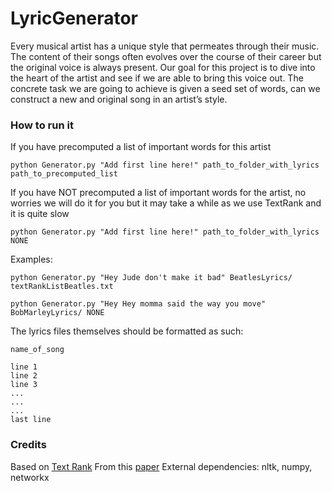 # LyricGenerator

Every musical artist has a unique style that permeates through their music. The content of their songs often evolves over the course of their career but the original voice is always present. Our goal for this project is to dive into the heart of the artist and see if we are able to bring this voice out. The concrete task we are going to achieve is given a seed set of words, can we construct a new and original song in an artist’s style.

### How to run it

If you have precomputed a list of important words for this artist 
```
python Generator.py "Add first line here!" path_to_folder_with_lyrics path_to_precomputed_list
```

If you have NOT precomputed a list of important words for the artist, no worries we will do it for you but it may take a while as we use TextRank and it is quite slow
```
python Generator.py "Add first line here!" path_to_folder_with_lyrics NONE
```

Examples:
```
python Generator.py "Hey Jude don't make it bad" BeatlesLyrics/ textRankListBeatles.txt

python Generator.py "Hey Hey momma said the way you move" BobMarleyLyrics/ NONE
```

The lyrics files themselves should be formatted as such:
```
name_of_song

line 1
line 2
line 3
...
...
...
last line
```

### Credits

Based on [Text Rank](https://gist.github.com/voidfiles/1646117)
From this [paper](https://web.eecs.umich.edu/~mihalcea/papers/mihalcea.emnlp04.pdf)
External dependencies: nltk, numpy, networkx
